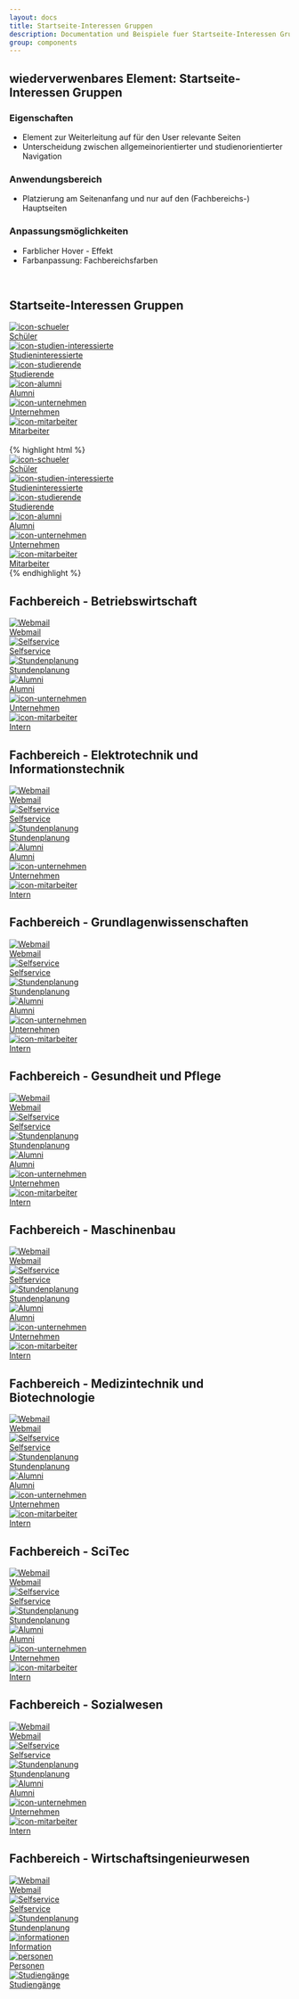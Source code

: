 ```yaml
---
layout: docs
title: Startseite-Interessen Gruppen
description: Documentation und Beispiele fuer Startseite-Interessen Gruppen
group: components
---
```


## wiederverwenbares Element: Startseite-Interessen Gruppen
### Eigenschaften
* Element zur Weiterleitung auf für den User relevante Seiten
* Unterscheidung zwischen allgemeinorientierter und studienorientierter Navigation

### Anwendungsbereich
* Platzierung am Seitenanfang und nur auf den (Fachbereichs-) Hauptseiten

### Anpassungsmöglichkeiten
* Farblicher Hover - Effekt
* Farbanpassung: Fachbereichsfarben

<br/>

<!-- Startseite -->
<section class="container">
  <h1>Startseite-Interessen Gruppen</h1>
</section>
<section>
  <section class="element-wrapper">
    <div class="container">
      <div class="row">
        <div class="major-interRestGroup-wrapper">
          <div class="col-xs-6 col-sm-4 col-md-2 no-padding">
            <div class="major-interRestGroup">
              <a href="http://www.gostudy.eah-jena.de">
                <div class="major-interRestGroup-img">
                  <img src="{{ site.baseurl }}/assets/eah-jena/images/svg/icon-schueler.svg" alt="icon-schueler" />
                </div>
                <div class="major-interRestGroup-text"> Schüler </div>
              </a>
            </div>
          </div>
          <div class="col-xs-6 col-sm-4 col-md-2 no-padding">
            <div class="major-interRestGroup">
              <a href="https://www.beta.eah-jena.de/de-de/studieninteressierte">
                <div class="major-interRestGroup-img">
                  <img src="{{ site.baseurl }}/assets/eah-jena/images/svg/icon-lampe.svg" alt="icon-studien-interessierte" />
                </div>
                <div class="major-interRestGroup-text"> Studieninteressierte </div>
              </a>
            </div>
          </div>
          <div class="col-xs-6 col-sm-4 col-md-2 no-padding">
            <div class="major-interRestGroup">
              <a href="https://www.beta.eah-jena.de/de-de/studierende">
                <div class="major-interRestGroup-img">
                  <img src="{{ site.baseurl }}/assets/eah-jena/images/svg/icon-studierende.svg" alt="icon-studierende" />
                </div>
                <div class="major-interRestGroup-text"> Studierende </div>
              </a>
            </div>
          </div>
          <div class="col-xs-6 col-sm-4 col-md-2 no-padding">
            <div class="major-interRestGroup">
              <a href="https://www.beta.eah-jena.de/de-de/alumni">
                <div class="major-interRestGroup-img">
                  <img src="{{ site.baseurl }}/assets/eah-jena/images/svg/icon-hochschulhut.svg" alt="icon-alumni" />
                </div>
                <div class="major-interRestGroup-text"> Alumni </div>
              </a>
            </div>
          </div>
          <div class="col-xs-6 col-sm-4 col-md-2 no-padding">
            <div class="major-interRestGroup">
              <a href="https://www.beta.eah-jena.de/de-de/unternehmen">
                <div class="major-interRestGroup-img">
                  <img src="{{ site.baseurl }}/assets/eah-jena/images/svg/icon-unternehmen.svg" alt="icon-unternehmen" />
                </div>
                <div class="major-interRestGroup-text"> Unternehmen </div>
              </a>
            </div>
          </div>
          <div class="col-xs-6 col-sm-4 col-md-2 no-padding">
            <div class="major-interRestGroup">
              <a href="https://campusnet.eah-jena.de">
                <div class="major-interRestGroup-img">
                  <img src="{{ site.baseurl }}/assets/eah-jena/images/svg/icon-visitenkarte.svg" alt="icon-mitarbeiter" />
                </div>
                <div class="major-interRestGroup-text"> Mitarbeiter </div>
              </a>
            </div>
          </div>
        </div>
      </div>
    </div>
  </section>

  <br/>

  <section class="container">
    {% highlight html %}
    <section class="element-wrapper">
      <div class="container">
        <div class="row">
          <div class="major-interRestGroup-wrapper">
            <div class="col-xs-6 col-sm-4 col-md-2 no-padding">
              <div class="major-interRestGroup">
                <a href="http://www.gostudy.eah-jena.de">
                  <div class="major-interRestGroup-img">
                    <img src="/_catalogs/masterpage/layouts/eah-jena/images/icons/icon-schueler.svg" alt="icon-schueler" />
                  </div>
                  <div class="major-interRestGroup-text"> Schüler </div>
                </a>
              </div>
            </div>
            <div class="col-xs-6 col-sm-4 col-md-2 no-padding">
              <div class="major-interRestGroup">
                <a href="https://www.beta.eah-jena.de/de-de/studieninteressierte">
                  <div class="major-interRestGroup-img">
                    <img src="/_catalogs/masterpage/layouts/eah-jena/images/icons/icon-lampe.svg" alt="icon-studien-interessierte" />
                  </div>
                  <div class="major-interRestGroup-text"> Studieninteressierte </div>
                </a>
              </div>
            </div>
            <div class="col-xs-6 col-sm-4 col-md-2 no-padding">
              <div class="major-interRestGroup">
                <a href="https://www.beta.eah-jena.de/de-de/studierende">
                  <div class="major-interRestGroup-img">
                    <img src="/_catalogs/masterpage/layouts/eah-jena/images/icons/icon-studierende.svg" alt="icon-studierende" />
                  </div>
                  <div class="major-interRestGroup-text"> Studierende </div>
                </a>
              </div>
            </div>
            <div class="col-xs-6 col-sm-4 col-md-2 no-padding">
              <div class="major-interRestGroup">
                <a href="https://www.beta.eah-jena.de/de-de/alumni">
                  <div class="major-interRestGroup-img">
                    <img src="/_catalogs/masterpage/layouts/eah-jena/images/icons/icon-hochschulhut.svg" alt="icon-alumni" />
                  </div>
                  <div class="major-interRestGroup-text"> Alumni </div>
                </a>
              </div>
            </div>
            <div class="col-xs-6 col-sm-4 col-md-2 no-padding">
              <div class="major-interRestGroup">
                <a href="https://www.beta.eah-jena.de/de-de/unternehmen">
                  <div class="major-interRestGroup-img">
                    <img src="/_catalogs/masterpage/layouts/eah-jena/images/icons/icon-unternehmen.svg" alt="icon-unternehmen" />
                  </div>
                  <div class="major-interRestGroup-text"> Unternehmen </div>
                </a>
              </div>
            </div>
            <div class="col-xs-6 col-sm-4 col-md-2 no-padding">
              <div class="major-interRestGroup">
                <a href="https://campusnet.eah-jena.de">
                  <div class="major-interRestGroup-img">
                    <img src="/_catalogs/masterpage/layouts/eah-jena/images/icons/icon-visitenkarte.svg" alt="icon-mitarbeiter" />
                  </div>
                  <div class="major-interRestGroup-text"> Mitarbeiter </div>
                </a>
              </div>
            </div>
          </div>
        </div>
      </div>
    </section>
    {% endhighlight %}
  </section>

</section>

<!-- bw -->
<section class="container">
  <h1>Fachbereich - Betriebswirtschaft</h1>
</section>
<section>
  <section class="element-wrapper interRestGroup-fc-bw">
    <div class="container">
      <div class="row">
        <div class="interRestGroup-wrapper">
          <div class="col-xs-6 col-sm-4 col-md-2 no-padding">
            <div class="interRestGroup-icon">
              <a href="http://owa.eah-jena.de">
                <div class="interRestGroup-icon-img">
                  <img src="{{ site.baseurl }}/assets/eah-jena/images/svg/fa/envelope-o.svg" alt="Webmail" />
                </div>
                <div class="interRestGroup-icon-text">Webmail</div>
              </a>
            </div>
          </div>
          <div class="col-xs-6 col-sm-4 col-md-2 no-padding">
            <div class="interRestGroup-icon">
              <a href="http://selfservice.stud.eah-jena.de/">
                <div class="interRestGroup-icon-img">
                  <img src="{{ site.baseurl }}/assets/eah-jena/images/svg/fa/th.svg" alt="Selfservice" />
                </div>
                <div class="interRestGroup-icon-text">Selfservice</div>
              </a>
            </div>
          </div>
          <div class="col-xs-6 col-sm-4 col-md-2 no-padding">
            <div class="interRestGroup-icon">
              <a href="http://stundenplanung.eah-jena.de/">
                <div class="interRestGroup-icon-img">
                  <img src="{{ site.baseurl }}/assets/eah-jena/images/svg/fa/book.svg" alt="Stundenplanung" />
                </div>
                <div class="interRestGroup-icon-text">Stundenplanung</div>
              </a>
            </div>
          </div>
          <div class="col-xs-6 col-sm-4 col-md-2 no-padding">
            <div class="interRestGroup-icon">
              <a href="https://www.eah-jena.de/de-de/alumni">
                <div class="interRestGroup-icon-img">
                  <img src="{{ site.baseurl }}/assets/eah-jena/images/svg/fa/graduation-cap.svg" alt="Alumni" />
                </div>
                <div class="interRestGroup-icon-text"> Alumni </div>
              </a>
            </div>
          </div>
          <div class="col-xs-6 col-sm-4 col-md-2 no-padding">
            <div class="interRestGroup-icon">
              <a href="https://www.eah-jena.de/de-de/unternehmen">
                <div class="interRestGroup-icon-img">
                  <img src="{{ site.baseurl }}/assets/eah-jena/images/svg/icon-unternehmen.svg" alt="icon-unternehmen" />
                </div>
                <div class="interRestGroup-icon-text"> Unternehmen </div>
              </a>
            </div>
          </div>
          <div class="col-xs-6 col-sm-4 col-md-2 no-padding">
            <div class="interRestGroup-icon">
              <a href="https://campusnet.eah-jena.de">
                <div class="interRestGroup-icon-img">
                  <img src="{{ site.baseurl }}/assets/eah-jena/images/svg/fa/address-card-o.svg" alt="icon-mitarbeiter" />
                </div>
                <div class="interRestGroup-icon-text"> Intern </div>
              </a>
            </div>
          </div>
        </div>
      </div>
    </div>
  </section>
</section>

<!-- et -->
<section class="container">
  <h1>Fachbereich - Elektrotechnik und Informationstechnik</h1>
</section>
<section>
  <section class="element-wrapper interRestGroup-fc-et">
    <div class="container">
      <div class="row">
        <div class="interRestGroup-wrapper">
          <div class="col-xs-6 col-sm-4 col-md-2 no-padding">
            <div class="interRestGroup-icon">
              <a href="http://owa.eah-jena.de">
                <div class="interRestGroup-icon-img">
                  <img src="{{ site.baseurl }}/assets/eah-jena/images/svg/fa/envelope-o.svg" alt="Webmail" />
                </div>
                <div class="interRestGroup-icon-text">Webmail</div>
              </a>
            </div>
          </div>
          <div class="col-xs-6 col-sm-4 col-md-2 no-padding">
            <div class="interRestGroup-icon">
              <a href="http://selfservice.stud.eah-jena.de/">
                <div class="interRestGroup-icon-img">
                  <img src="{{ site.baseurl }}/assets/eah-jena/images/svg/fa/th.svg" alt="Selfservice" />
                </div>
                <div class="interRestGroup-icon-text">Selfservice</div>
              </a>
            </div>
          </div>
          <div class="col-xs-6 col-sm-4 col-md-2 no-padding">
            <div class="interRestGroup-icon">
              <a href="http://stundenplanung.eah-jena.de/">
                <div class="interRestGroup-icon-img">
                  <img src="{{ site.baseurl }}/assets/eah-jena/images/svg/fa/book.svg" alt="Stundenplanung" />
                </div>
                <div class="interRestGroup-icon-text">Stundenplanung</div>
              </a>
            </div>
          </div>
          <div class="col-xs-6 col-sm-4 col-md-2 no-padding">
            <div class="interRestGroup-icon">
              <a href="https://www.eah-jena.de/de-de/alumni">
                <div class="interRestGroup-icon-img">
                  <img src="{{ site.baseurl }}/assets/eah-jena/images/svg/fa/graduation-cap.svg" alt="Alumni" />
                </div>
                <div class="interRestGroup-icon-text"> Alumni </div>
              </a>
            </div>
          </div>
          <div class="col-xs-6 col-sm-4 col-md-2 no-padding">
            <div class="interRestGroup-icon">
              <a href="https://www.eah-jena.de/de-de/unternehmen">
                <div class="interRestGroup-icon-img">
                  <img src="{{ site.baseurl }}/assets/eah-jena/images/svg/icon-unternehmen.svg" alt="icon-unternehmen" />
                </div>
                <div class="interRestGroup-icon-text"> Unternehmen </div>
              </a>
            </div>
          </div>
          <div class="col-xs-6 col-sm-4 col-md-2 no-padding">
            <div class="interRestGroup-icon">
              <a href="https://campusnet.eah-jena.de">
                <div class="interRestGroup-icon-img">
                  <img src="{{ site.baseurl }}/assets/eah-jena/images/svg/fa/address-card-o.svg" alt="icon-mitarbeiter" />
                </div>
                <div class="interRestGroup-icon-text"> Intern </div>
              </a>
            </div>
          </div>
        </div>
      </div>
    </div>
  </section>
</section>

<!-- gl -->
<section class="container">
  <h1>Fachbereich - Grundlagenwissenschaften</h1>
</section>
<section>
  <section class="element-wrapper interRestGroup-fc-gl">
    <div class="container">
      <div class="row">
        <div class="interRestGroup-wrapper">
          <div class="col-xs-6 col-sm-4 col-md-2 no-padding">
            <div class="interRestGroup-icon">
              <a href="http://owa.eah-jena.de">
                <div class="interRestGroup-icon-img">
                  <img src="{{ site.baseurl }}/assets/eah-jena/images/svg/fa/envelope-o.svg" alt="Webmail" />
                </div>
                <div class="interRestGroup-icon-text">Webmail</div>
              </a>
            </div>
          </div>
          <div class="col-xs-6 col-sm-4 col-md-2 no-padding">
            <div class="interRestGroup-icon">
              <a href="http://selfservice.stud.eah-jena.de/">
                <div class="interRestGroup-icon-img">
                  <img src="{{ site.baseurl }}/assets/eah-jena/images/svg/fa/th.svg" alt="Selfservice" />
                </div>
                <div class="interRestGroup-icon-text">Selfservice</div>
              </a>
            </div>
          </div>
          <div class="col-xs-6 col-sm-4 col-md-2 no-padding">
            <div class="interRestGroup-icon">
              <a href="http://stundenplanung.eah-jena.de/">
                <div class="interRestGroup-icon-img">
                  <img src="{{ site.baseurl }}/assets/eah-jena/images/svg/fa/book.svg" alt="Stundenplanung" />
                </div>
                <div class="interRestGroup-icon-text">Stundenplanung</div>
              </a>
            </div>
          </div>
          <div class="col-xs-6 col-sm-4 col-md-2 no-padding">
            <div class="interRestGroup-icon">
              <a href="https://www.eah-jena.de/de-de/alumni">
                <div class="interRestGroup-icon-img">
                  <img src="{{ site.baseurl }}/assets/eah-jena/images/svg/fa/graduation-cap.svg" alt="Alumni" />
                </div>
                <div class="interRestGroup-icon-text"> Alumni </div>
              </a>
            </div>
          </div>
          <div class="col-xs-6 col-sm-4 col-md-2 no-padding">
            <div class="interRestGroup-icon">
              <a href="https://www.eah-jena.de/de-de/unternehmen">
                <div class="interRestGroup-icon-img">
                  <img src="{{ site.baseurl }}/assets/eah-jena/images/svg/icon-unternehmen.svg" alt="icon-unternehmen" />
                </div>
                <div class="interRestGroup-icon-text"> Unternehmen </div>
              </a>
            </div>
          </div>
          <div class="col-xs-6 col-sm-4 col-md-2 no-padding">
            <div class="interRestGroup-icon">
              <a href="https://campusnet.eah-jena.de">
                <div class="interRestGroup-icon-img">
                  <img src="{{ site.baseurl }}/assets/eah-jena/images/svg/fa/address-card-o.svg" alt="icon-mitarbeiter" />
                </div>
                <div class="interRestGroup-icon-text"> Intern </div>
              </a>
            </div>
          </div>
        </div>
      </div>
    </div>
  </section>
</section>

<!-- gp -->
<section class="container">
  <h1>Fachbereich - Gesundheit und Pflege</h1>
</section>
<section>
  <section class="element-wrapper interRestGroup-fc-gp">
    <div class="container">
      <div class="row">
        <div class="interRestGroup-wrapper">
          <div class="col-xs-6 col-sm-4 col-md-2 no-padding">
            <div class="interRestGroup-icon">
              <a href="http://owa.eah-jena.de">
                <div class="interRestGroup-icon-img">
                  <img src="{{ site.baseurl }}/assets/eah-jena/images/svg/fa/envelope-o.svg" alt="Webmail" />
                </div>
                <div class="interRestGroup-icon-text">Webmail</div>
              </a>
            </div>
          </div>
          <div class="col-xs-6 col-sm-4 col-md-2 no-padding">
            <div class="interRestGroup-icon">
              <a href="http://selfservice.stud.eah-jena.de/">
                <div class="interRestGroup-icon-img">
                  <img src="{{ site.baseurl }}/assets/eah-jena/images/svg/fa/th.svg" alt="Selfservice" />
                </div>
                <div class="interRestGroup-icon-text">Selfservice</div>
              </a>
            </div>
          </div>
          <div class="col-xs-6 col-sm-4 col-md-2 no-padding">
            <div class="interRestGroup-icon">
              <a href="http://stundenplanung.eah-jena.de/">
                <div class="interRestGroup-icon-img">
                  <img src="{{ site.baseurl }}/assets/eah-jena/images/svg/fa/book.svg" alt="Stundenplanung" />
                </div>
                <div class="interRestGroup-icon-text">Stundenplanung</div>
              </a>
            </div>
          </div>
          <div class="col-xs-6 col-sm-4 col-md-2 no-padding">
            <div class="interRestGroup-icon">
              <a href="https://www.eah-jena.de/de-de/alumni">
                <div class="interRestGroup-icon-img">
                  <img src="{{ site.baseurl }}/assets/eah-jena/images/svg/fa/graduation-cap.svg" alt="Alumni" />
                </div>
                <div class="interRestGroup-icon-text"> Alumni </div>
              </a>
            </div>
          </div>
          <div class="col-xs-6 col-sm-4 col-md-2 no-padding">
            <div class="interRestGroup-icon">
              <a href="https://www.eah-jena.de/de-de/unternehmen">
                <div class="interRestGroup-icon-img">
                  <img src="{{ site.baseurl }}/assets/eah-jena/images/svg/icon-unternehmen.svg" alt="icon-unternehmen" />
                </div>
                <div class="interRestGroup-icon-text"> Unternehmen </div>
              </a>
            </div>
          </div>
          <div class="col-xs-6 col-sm-4 col-md-2 no-padding">
            <div class="interRestGroup-icon">
              <a href="https://campusnet.eah-jena.de">
                <div class="interRestGroup-icon-img">
                  <img src="{{ site.baseurl }}/assets/eah-jena/images/svg/fa/address-card-o.svg" alt="icon-mitarbeiter" />
                </div>
                <div class="interRestGroup-icon-text"> Intern </div>
              </a>
            </div>
          </div>
        </div>
      </div>
    </div>
  </section>
</section>

<!-- mb -->
<section class="container">
  <h1>Fachbereich - Maschinenbau</h1>
</section>
<section>
  <section class="element-wrapper interRestGroup-fc-gp">
    <div class="container">
      <div class="row">
        <div class="interRestGroup-wrapper">
          <div class="col-xs-6 col-sm-4 col-md-2 no-padding">
            <div class="interRestGroup-icon">
              <a href="http://owa.eah-jena.de">
                <div class="interRestGroup-icon-img">
                  <img src="{{ site.baseurl }}/assets/eah-jena/images/svg/fa/envelope-o.svg" alt="Webmail" />
                </div>
                <div class="interRestGroup-icon-text">Webmail</div>
              </a>
            </div>
          </div>
          <div class="col-xs-6 col-sm-4 col-md-2 no-padding">
            <div class="interRestGroup-icon">
              <a href="http://selfservice.stud.eah-jena.de/">
                <div class="interRestGroup-icon-img">
                  <img src="{{ site.baseurl }}/assets/eah-jena/images/svg/fa/th.svg" alt="Selfservice" />
                </div>
                <div class="interRestGroup-icon-text">Selfservice</div>
              </a>
            </div>
          </div>
          <div class="col-xs-6 col-sm-4 col-md-2 no-padding">
            <div class="interRestGroup-icon">
              <a href="http://stundenplanung.eah-jena.de/">
                <div class="interRestGroup-icon-img">
                  <img src="{{ site.baseurl }}/assets/eah-jena/images/svg/fa/book.svg" alt="Stundenplanung" />
                </div>
                <div class="interRestGroup-icon-text">Stundenplanung</div>
              </a>
            </div>
          </div>
          <div class="col-xs-6 col-sm-4 col-md-2 no-padding">
            <div class="interRestGroup-icon">
              <a href="https://www.eah-jena.de/de-de/alumni">
                <div class="interRestGroup-icon-img">
                  <img src="{{ site.baseurl }}/assets/eah-jena/images/svg/fa/graduation-cap.svg" alt="Alumni" />
                </div>
                <div class="interRestGroup-icon-text"> Alumni </div>
              </a>
            </div>
          </div>
          <div class="col-xs-6 col-sm-4 col-md-2 no-padding">
            <div class="interRestGroup-icon">
              <a href="https://www.eah-jena.de/de-de/unternehmen">
                <div class="interRestGroup-icon-img">
                  <img src="{{ site.baseurl }}/assets/eah-jena/images/svg/icon-unternehmen.svg" alt="icon-unternehmen" />
                </div>
                <div class="interRestGroup-icon-text"> Unternehmen </div>
              </a>
            </div>
          </div>
          <div class="col-xs-6 col-sm-4 col-md-2 no-padding">
            <div class="interRestGroup-icon">
              <a href="https://campusnet.eah-jena.de">
                <div class="interRestGroup-icon-img">
                  <img src="{{ site.baseurl }}/assets/eah-jena/images/svg/fa/address-card-o.svg" alt="icon-mitarbeiter" />
                </div>
                <div class="interRestGroup-icon-text"> Intern </div>
              </a>
            </div>
          </div>
        </div>
      </div>
    </div>
  </section>
</section>

<!-- mt -->
<section class="container">
  <h1>Fachbereich - Medizintechnik und Biotechnologie</h1>
</section>
<section>
  <section class="element-wrapper interRestGroup-fc-mt">
    <div class="container">
      <div class="row">
        <div class="interRestGroup-wrapper">
          <div class="col-xs-6 col-sm-4 col-md-2 no-padding">
            <div class="interRestGroup-icon">
              <a href="http://owa.eah-jena.de">
                <div class="interRestGroup-icon-img">
                  <img src="{{ site.baseurl }}/assets/eah-jena/images/svg/fa/envelope-o.svg" alt="Webmail" />
                </div>
                <div class="interRestGroup-icon-text">Webmail</div>
              </a>
            </div>
          </div>
          <div class="col-xs-6 col-sm-4 col-md-2 no-padding">
            <div class="interRestGroup-icon">
              <a href="http://selfservice.stud.eah-jena.de/">
                <div class="interRestGroup-icon-img">
                  <img src="{{ site.baseurl }}/assets/eah-jena/images/svg/fa/th.svg" alt="Selfservice" />
                </div>
                <div class="interRestGroup-icon-text">Selfservice</div>
              </a>
            </div>
          </div>
          <div class="col-xs-6 col-sm-4 col-md-2 no-padding">
            <div class="interRestGroup-icon">
              <a href="http://stundenplanung.eah-jena.de/">
                <div class="interRestGroup-icon-img">
                  <img src="{{ site.baseurl }}/assets/eah-jena/images/svg/fa/book.svg" alt="Stundenplanung" />
                </div>
                <div class="interRestGroup-icon-text">Stundenplanung</div>
              </a>
            </div>
          </div>
          <div class="col-xs-6 col-sm-4 col-md-2 no-padding">
            <div class="interRestGroup-icon">
              <a href="https://www.eah-jena.de/de-de/alumni">
                <div class="interRestGroup-icon-img">
                  <img src="{{ site.baseurl }}/assets/eah-jena/images/svg/fa/graduation-cap.svg" alt="Alumni" />
                </div>
                <div class="interRestGroup-icon-text"> Alumni </div>
              </a>
            </div>
          </div>
          <div class="col-xs-6 col-sm-4 col-md-2 no-padding">
            <div class="interRestGroup-icon">
              <a href="https://www.eah-jena.de/de-de/unternehmen">
                <div class="interRestGroup-icon-img">
                  <img src="{{ site.baseurl }}/assets/eah-jena/images/svg/icon-unternehmen.svg" alt="icon-unternehmen" />
                </div>
                <div class="interRestGroup-icon-text"> Unternehmen </div>
              </a>
            </div>
          </div>
          <div class="col-xs-6 col-sm-4 col-md-2 no-padding">
            <div class="interRestGroup-icon">
              <a href="https://campusnet.eah-jena.de">
                <div class="interRestGroup-icon-img">
                  <img src="{{ site.baseurl }}/assets/eah-jena/images/svg/fa/address-card-o.svg" alt="icon-mitarbeiter" />
                </div>
                <div class="interRestGroup-icon-text"> Intern </div>
              </a>
            </div>
          </div>
        </div>
      </div>
    </div>
  </section>
</section>

<!-- sc -->
<section class="container">
  <h1>Fachbereich - SciTec</h1>
</section>
<section>
  <section class="element-wrapper interRestGroup-fc-sc">
    <div class="container">
      <div class="row">
        <div class="interRestGroup-wrapper">
          <div class="col-xs-6 col-sm-4 col-md-2 no-padding">
            <div class="interRestGroup-icon">
              <a href="http://owa.eah-jena.de">
                <div class="interRestGroup-icon-img">
                  <img src="{{ site.baseurl }}/assets/eah-jena/images/svg/fa/envelope-o.svg" alt="Webmail" />
                </div>
                <div class="interRestGroup-icon-text">Webmail</div>
              </a>
            </div>
          </div>
          <div class="col-xs-6 col-sm-4 col-md-2 no-padding">
            <div class="interRestGroup-icon">
              <a href="http://selfservice.stud.eah-jena.de/">
                <div class="interRestGroup-icon-img">
                  <img src="{{ site.baseurl }}/assets/eah-jena/images/svg/fa/th.svg" alt="Selfservice" />
                </div>
                <div class="interRestGroup-icon-text">Selfservice</div>
              </a>
            </div>
          </div>
          <div class="col-xs-6 col-sm-4 col-md-2 no-padding">
            <div class="interRestGroup-icon">
              <a href="http://stundenplanung.eah-jena.de/">
                <div class="interRestGroup-icon-img">
                  <img src="{{ site.baseurl }}/assets/eah-jena/images/svg/fa/book.svg" alt="Stundenplanung" />
                </div>
                <div class="interRestGroup-icon-text">Stundenplanung</div>
              </a>
            </div>
          </div>
          <div class="col-xs-6 col-sm-4 col-md-2 no-padding">
            <div class="interRestGroup-icon">
              <a href="https://www.eah-jena.de/de-de/alumni">
                <div class="interRestGroup-icon-img">
                  <img src="{{ site.baseurl }}/assets/eah-jena/images/svg/fa/graduation-cap.svg" alt="Alumni" />
                </div>
                <div class="interRestGroup-icon-text"> Alumni </div>
              </a>
            </div>
          </div>
          <div class="col-xs-6 col-sm-4 col-md-2 no-padding">
            <div class="interRestGroup-icon">
              <a href="https://www.eah-jena.de/de-de/unternehmen">
                <div class="interRestGroup-icon-img">
                  <img src="{{ site.baseurl }}/assets/eah-jena/images/svg/icon-unternehmen.svg" alt="icon-unternehmen" />
                </div>
                <div class="interRestGroup-icon-text"> Unternehmen </div>
              </a>
            </div>
          </div>
          <div class="col-xs-6 col-sm-4 col-md-2 no-padding">
            <div class="interRestGroup-icon">
              <a href="https://campusnet.eah-jena.de">
                <div class="interRestGroup-icon-img">
                  <img src="{{ site.baseurl }}/assets/eah-jena/images/svg/fa/address-card-o.svg" alt="icon-mitarbeiter" />
                </div>
                <div class="interRestGroup-icon-text"> Intern </div>
              </a>
            </div>
          </div>
        </div>
      </div>
    </div>
  </section>
</section>

<!-- sw -->
<section class="container">
  <h1>Fachbereich - Sozialwesen</h1>
</section>
<section>
  <section class="element-wrapper interRestGroup-fc-sw">
    <div class="container">
      <div class="row">
        <div class="interRestGroup-wrapper">
          <div class="col-xs-6 col-sm-4 col-md-2 no-padding">
            <div class="interRestGroup-icon">
              <a href="http://owa.eah-jena.de">
                <div class="interRestGroup-icon-img">
                  <img src="{{ site.baseurl }}/assets/eah-jena/images/svg/fa/envelope-o.svg" alt="Webmail" />
                </div>
                <div class="interRestGroup-icon-text">Webmail</div>
              </a>
            </div>
          </div>
          <div class="col-xs-6 col-sm-4 col-md-2 no-padding">
            <div class="interRestGroup-icon">
              <a href="http://selfservice.stud.eah-jena.de/">
                <div class="interRestGroup-icon-img">
                  <img src="{{ site.baseurl }}/assets/eah-jena/images/svg/fa/th.svg" alt="Selfservice" />
                </div>
                <div class="interRestGroup-icon-text">Selfservice</div>
              </a>
            </div>
          </div>
          <div class="col-xs-6 col-sm-4 col-md-2 no-padding">
            <div class="interRestGroup-icon">
              <a href="http://stundenplanung.eah-jena.de/">
                <div class="interRestGroup-icon-img">
                  <img src="{{ site.baseurl }}/assets/eah-jena/images/svg/fa/book.svg" alt="Stundenplanung" />
                </div>
                <div class="interRestGroup-icon-text">Stundenplanung</div>
              </a>
            </div>
          </div>
          <div class="col-xs-6 col-sm-4 col-md-2 no-padding">
            <div class="interRestGroup-icon">
              <a href="https://www.eah-jena.de/de-de/alumni">
                <div class="interRestGroup-icon-img">
                  <img src="{{ site.baseurl }}/assets/eah-jena/images/svg/fa/graduation-cap.svg" alt="Alumni" />
                </div>
                <div class="interRestGroup-icon-text"> Alumni </div>
              </a>
            </div>
          </div>
          <div class="col-xs-6 col-sm-4 col-md-2 no-padding">
            <div class="interRestGroup-icon">
              <a href="https://www.eah-jena.de/de-de/unternehmen">
                <div class="interRestGroup-icon-img">
                  <img src="{{ site.baseurl }}/assets/eah-jena/images/svg/icon-unternehmen.svg" alt="icon-unternehmen" />
                </div>
                <div class="interRestGroup-icon-text"> Unternehmen </div>
              </a>
            </div>
          </div>
          <div class="col-xs-6 col-sm-4 col-md-2 no-padding">
            <div class="interRestGroup-icon">
              <a href="https://campusnet.eah-jena.de">
                <div class="interRestGroup-icon-img">
                  <img src="{{ site.baseurl }}/assets/eah-jena/images/svg/fa/address-card-o.svg" alt="icon-mitarbeiter" />
                </div>
                <div class="interRestGroup-icon-text"> Intern </div>
              </a>
            </div>
          </div>
        </div>
      </div>
    </div>
  </section>
</section>

<!-- wi -->
<section class="container">
  <h1>Fachbereich - Wirtschaftsingenieurwesen</h1>
</section>
<section>
  <section class="element-wrapper interRestGroup-fc-wi">
    <div class="container">
      <div class="row">
        <div class="interRestGroup-wrapper">
          <div class="col-xs-6 col-sm-4 col-md-2 no-padding">
            <div class="interRestGroup-icon">
              <a href="http://owa.eah-jena.de/">
                <div class="interRestGroup-icon-img">
                  <img src="{{ site.baseurl }}/assets/eah-jena/images/svg/fa/envelope-o.svg" alt="Webmail" />
                </div>
                <div class="interRestGroup-icon-text">Webmail</div>
              </a>
            </div>
          </div>
          <div class="col-xs-6 col-sm-4 col-md-2 no-padding">
            <div class="interRestGroup-icon">
              <a href="http://selfservice.stud.eah-jena.de/">
                <div class="interRestGroup-icon-img">
                  <img src="{{ site.baseurl }}/assets/eah-jena/images/svg/fa/th.svg" alt="Selfservice" />
                </div>
                <div class="interRestGroup-icon-text">Selfservice</div>
              </a>
            </div>
          </div>
          <div class="col-xs-6 col-sm-4 col-md-2 no-padding">
            <div class="interRestGroup-icon">
              <a href="http://stundenplanung.eah-jena.de/">
                <div class="interRestGroup-icon-img">
                  <img src="{{ site.baseurl }}/assets/eah-jena/images/svg/fa/book.svg" alt="Stundenplanung" />
                </div>
                <div class="interRestGroup-icon-text">Stundenplanung</div>
              </a>
            </div>
          </div>
          <div class="col-xs-6 col-sm-4 col-md-2 no-padding">
            <div class="interRestGroup-icon">
              <a href="/de-de/wirtschaftsingenieurwesen/Seiten/downloads.aspx">
                <div class="interRestGroup-icon-img">
                  <img src="{{ site.baseurl }}/assets/eah-jena/images/svg/fa/info.svg" alt="informationen" />
                </div>
                <div class="interRestGroup-icon-text">Information</div>
              </a>
            </div>
          </div>
          <div class="col-xs-6 col-sm-4 col-md-2 no-padding">
            <div class="interRestGroup-icon">
              <a href="/de-de/wirtschaftsingenieurwesen/Seiten/personen.aspx">
                <div class="interRestGroup-icon-img">
                  <img src="{{ site.baseurl }}/assets/eah-jena/images/svg/fa/users.svg" alt="personen" />
                </div>
                <div class="interRestGroup-icon-text">Personen</div>
              </a>
            </div>
          </div>
          <div class="col-xs-6 col-sm-4 col-md-2 no-padding">
            <div class="interRestGroup-icon">
              <a href="/de-de/wirtschaftsingenieurwesen/Seiten/studiengaenge.aspx">
                <div class="interRestGroup-icon-img">
                  <img src="{{ site.baseurl }}/assets/eah-jena/images/svg/fa/address-card-o.svg" alt="Studiengänge" />
                </div>
                <div class="interRestGroup-icon-text">Studiengänge</div>
              </a>
            </div>
          </div>
        </div>
      </div>
    </div>
  </section>
</section>
